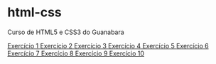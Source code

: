# html-css
 Curso de HTML5 e CSS3 do Guanabara

<a href="Módulo 1 - Guanabara/Exercícios/ex001/"> Exercício 1 </a>
<a href="Módulo 1 - Guanabara/Exercícios/ex002/"> Exercício 2 </a>
<a href="Módulo 1 - Guanabara/Exercícios/ex003/"> Exercício 3 </a>
<a href="Módulo 1 - Guanabara/Exercícios/ex004/"> Exercício 4 </a>
<a href="Módulo 1 - Guanabara/Exercícios/ex005/"> Exercício 5 </a>
<a href="Módulo 1 - Guanabara/Exercícios/ex006/"> Exercício 6 </a>
<a href="Módulo 1 - Guanabara/Exercícios/ex007/"> Exercício 7 </a>
<a href="Módulo 1 - Guanabara/Exercícios/ex008/"> Exercício 8 </a>
<a href="Módulo 1 - Guanabara/Exercícios/ex009/"> Exercício 9 </a>
<a href="Módulo 1 - Guanabara/Exercícios/ex010/"> Exercício 10 </a>

